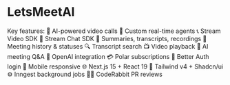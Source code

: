 # LetsMeetAI
Key features:
🤖 AI-powered video calls
🧠 Custom real-time agents
📞 Stream Video SDK
💬 Stream Chat SDK
📝 Summaries, transcripts, recordings
📂 Meeting history & statuses
🔍 Transcript search
📺 Video playback
💬 AI meeting Q&A
🧠 OpenAI integration
💳 Polar subscriptions
🔐 Better Auth login
📱 Mobile responsive
🌐 Next.js 15 + React 19
🎨 Tailwind v4 + Shadcn/ui
⚙️ Inngest background jobs
🧑‍💻 CodeRabbit PR reviews
